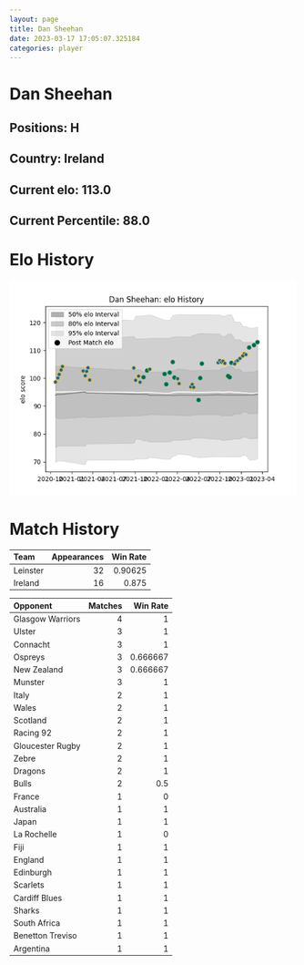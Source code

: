 ```yaml
---  
layout: page  
title: Dan Sheehan  
date: 2023-03-17 17:05:07.325184  
categories: player  
---
```

# Dan Sheehan

## Positions: H

## Country: Ireland

## Current elo: 113.0

## Current Percentile: 88.0

# Elo History


![elo history](history_DanSheehan.png)
# Match History


| Team     |   Appearances |   Win Rate |
|:---------|--------------:|-----------:|
| Leinster |            32 |    0.90625 |
| Ireland  |            16 |    0.875   |

| Opponent         |   Matches |   Win Rate |
|:-----------------|----------:|-----------:|
| Glasgow Warriors |         4 |   1        |
| Ulster           |         3 |   1        |
| Connacht         |         3 |   1        |
| Ospreys          |         3 |   0.666667 |
| New Zealand      |         3 |   0.666667 |
| Munster          |         3 |   1        |
| Italy            |         2 |   1        |
| Wales            |         2 |   1        |
| Scotland         |         2 |   1        |
| Racing 92        |         2 |   1        |
| Gloucester Rugby |         2 |   1        |
| Zebre            |         2 |   1        |
| Dragons          |         2 |   1        |
| Bulls            |         2 |   0.5      |
| France           |         1 |   0        |
| Australia        |         1 |   1        |
| Japan            |         1 |   1        |
| La Rochelle      |         1 |   0        |
| Fiji             |         1 |   1        |
| England          |         1 |   1        |
| Edinburgh        |         1 |   1        |
| Scarlets         |         1 |   1        |
| Cardiff Blues    |         1 |   1        |
| Sharks           |         1 |   1        |
| South Africa     |         1 |   1        |
| Benetton Treviso |         1 |   1        |
| Argentina        |         1 |   1        |